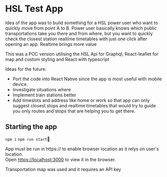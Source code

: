 # HSL Test App

Idea of the app was to build something for a HSL power user who want to quickly move from point A to B. Power user basically knows which public transportations take you there and from where, but you want to quickly check the closest station realtime timetables with just one click after opening an app. Realtime brings more value

This was a POC version utilising the HSL Api for Graphql, React-leaflet for map and custom styling and React with typescript

Ideas for the future:

- Port the code into React Native since the app is most useful with mobile device.
- Investigate situations where
- Implement train stations better
- Add timeslots and address like home or work so that app can only suggest closest stops and realtime timetables that would try to guide you only routes and stops that are helping you to get there.

## Starting the app

`npm i`
`npm run start`

App must be run in https:// to enable browser location as it relys on user's location. <br />
Open [https://localhost:3000](https://localhost:3000) to view it in the browser.

Transportation map was used and it requires an API key
